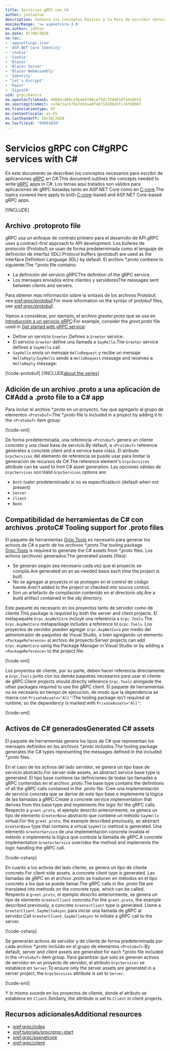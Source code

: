```yaml
---
title: Servicios gRPC con C#
author: juntaoluo
description: Conozca los conceptos básicos a la hora de escribir servicios gRPC con C#.
monikerRange: '>= aspnetcore-3.0'
ms.author: johluo
ms.date: 07/09/2020
no-loc:
- 'appsettings.json'
- 'ASP.NET Core Identity'
- 'cookie'
- 'Cookie'
- 'Blazor'
- 'Blazor Server'
- 'Blazor WebAssembly'
- 'Identity'
- "Let's Encrypt"
- 'Razor'
- 'SignalR'
uid: grpc/basics
ms.openlocfilehash: 4968ac889cd3b4e0780ce73dc729d0107a416932
ms.sourcegitcommit: ca34c1ac578e7d3daa0febf1810ba5fc74f60bbf
ms.translationtype: HT
ms.contentlocale: es-ES
ms.lasthandoff: 10/30/2020
ms.locfileid: "93061020"
---
```

# <a name="grpc-services-with-c"></a><span data-ttu-id="5bca2-103">Servicios gRPC con C\#</span><span class="sxs-lookup"><span data-stu-id="5bca2-103">gRPC services with C\#</span></span>

<span data-ttu-id="5bca2-104">En este documento se describen los conceptos necesarios para escribir de aplicaciones [gRPC](https://grpc.io/docs/guides/) en C#.</span><span class="sxs-lookup"><span data-stu-id="5bca2-104">This document outlines the concepts needed to write [gRPC](https://grpc.io/docs/guides/) apps in C#.</span></span> <span data-ttu-id="5bca2-105">Los temas aquí tratados son válidos para aplicaciones de gRPC basadas tanto en ASP.NET Core como en [C-core](https://grpc.io/blog/grpc-stacks).</span><span class="sxs-lookup"><span data-stu-id="5bca2-105">The topics covered here apply to both [C-core](https://grpc.io/blog/grpc-stacks)-based and ASP.NET Core-based gRPC apps.</span></span>

[!INCLUDE[](~/includes/gRPCazure.md)]

## <a name="proto-file"></a><span data-ttu-id="5bca2-106">Archivo .proto</span><span class="sxs-lookup"><span data-stu-id="5bca2-106">proto file</span></span>

<span data-ttu-id="5bca2-107">gRPC usa un enfoque de contrato primero para el desarrollo de API.</span><span class="sxs-lookup"><span data-stu-id="5bca2-107">gRPC uses a contract-first approach to API development.</span></span> <span data-ttu-id="5bca2-108">Los búferes de protocolo (Protobuf) se usan de forma predeterminada como el lenguaje de definición de interfaz (IDL).</span><span class="sxs-lookup"><span data-stu-id="5bca2-108">Protocol buffers (protobuf) are used as the Interface Definition Language (IDL) by default.</span></span> <span data-ttu-id="5bca2-109">El archivo *\*.proto* contiene lo siguiente:</span><span class="sxs-lookup"><span data-stu-id="5bca2-109">The *\*.proto* file contains:</span></span>

* <span data-ttu-id="5bca2-110">La definición del servicio gRPC</span><span class="sxs-lookup"><span data-stu-id="5bca2-110">The definition of the gRPC service.</span></span>
* <span data-ttu-id="5bca2-111">Los mensajes enviados entre clientes y servidores</span><span class="sxs-lookup"><span data-stu-id="5bca2-111">The messages sent between clients and servers.</span></span>

<span data-ttu-id="5bca2-112">Para obtener más información sobre la sintaxis de los archivos Protobuf, vea <xref:grpc/protobuf>.</span><span class="sxs-lookup"><span data-stu-id="5bca2-112">For more information on the syntax of protobuf files, see <xref:grpc/protobuf>.</span></span>

<span data-ttu-id="5bca2-113">Vamos a considerar, por ejemplo, el archivo *greeter.proto* que se usa en [Introducción a un servicio gRPC](xref:tutorials/grpc/grpc-start):</span><span class="sxs-lookup"><span data-stu-id="5bca2-113">For example, consider the *greet.proto* file used in [Get started with gRPC service](xref:tutorials/grpc/grpc-start):</span></span>

* <span data-ttu-id="5bca2-114">Define un servicio `Greeter`.</span><span class="sxs-lookup"><span data-stu-id="5bca2-114">Defines a `Greeter` service.</span></span>
* <span data-ttu-id="5bca2-115">El servicio `Greeter` define una llamada a `SayHello`.</span><span class="sxs-lookup"><span data-stu-id="5bca2-115">The `Greeter` service defines a `SayHello` call.</span></span>
* <span data-ttu-id="5bca2-116">`SayHello` envía un mensaje `HelloRequest` y recibe un mensaje `HelloReply`:</span><span class="sxs-lookup"><span data-stu-id="5bca2-116">`SayHello` sends a `HelloRequest` message and receives a `HelloReply` message:</span></span>

[!code-protobuf[](~/tutorials/grpc/grpc-start/sample/GrpcGreeter/Protos/greet.proto)]
[!INCLUDE[about the series](~/includes/code-comments-loc.md)]

## <a name="add-a-proto-file-to-a-c-app"></a><span data-ttu-id="5bca2-117">Adición de un archivo .proto a una aplicación de C\#</span><span class="sxs-lookup"><span data-stu-id="5bca2-117">Add a .proto file to a C\# app</span></span>

<span data-ttu-id="5bca2-118">Para incluir el archivo *\*.proto* en un proyecto, hay que agregarlo al grupo de elementos `<Protobuf>`:</span><span class="sxs-lookup"><span data-stu-id="5bca2-118">The *\*.proto* file is included in a project by adding it to the `<Protobuf>` item group:</span></span>

[!code-xml[](~/tutorials/grpc/grpc-start/sample/GrpcGreeter/GrpcGreeter.csproj?highlight=2&range=7-9)]

<span data-ttu-id="5bca2-119">De forma predeterminada, una referencia `<Protobuf>` genera un cliente concreto y una clase base de servicio.</span><span class="sxs-lookup"><span data-stu-id="5bca2-119">By default, a `<Protobuf>` reference generates a concrete client and a service base class.</span></span> <span data-ttu-id="5bca2-120">El atributo `GrpcServices` del elemento de referencia se puede usar para limitar la generación de recursos de C#.</span><span class="sxs-lookup"><span data-stu-id="5bca2-120">The reference element's `GrpcServices` attribute can be used to limit C# asset generation.</span></span> <span data-ttu-id="5bca2-121">Las opciones válidas de `GrpcServices` son:</span><span class="sxs-lookup"><span data-stu-id="5bca2-121">Valid `GrpcServices` options are:</span></span>

* <span data-ttu-id="5bca2-122">`Both` (valor predeterminado si no se especifica)</span><span class="sxs-lookup"><span data-stu-id="5bca2-122">`Both` (default when not present)</span></span>
* `Server`
* `Client`
* `None`

## <a name="c-tooling-support-for-proto-files"></a><span data-ttu-id="5bca2-123">Compatibilidad de herramientas de C# con archivos .proto</span><span class="sxs-lookup"><span data-stu-id="5bca2-123">C# Tooling support for .proto files</span></span>

<span data-ttu-id="5bca2-124">El paquete de herramientas [Grpc.Tools](https://www.nuget.org/packages/Grpc.Tools/) es necesario para generar los activos de C# a partir de los *archivos \*.proto*.</span><span class="sxs-lookup"><span data-stu-id="5bca2-124">The tooling package [Grpc.Tools](https://www.nuget.org/packages/Grpc.Tools/) is required to generate the C# assets from *\*.proto* files.</span></span> <span data-ttu-id="5bca2-125">Los activos (archivos) generados:</span><span class="sxs-lookup"><span data-stu-id="5bca2-125">The generated assets (files):</span></span>

* <span data-ttu-id="5bca2-126">Se generan según sea necesario cada vez que el proyecto se compila.</span><span class="sxs-lookup"><span data-stu-id="5bca2-126">Are generated on an as-needed basis each time the project is built.</span></span>
* <span data-ttu-id="5bca2-127">No se agregan al proyecto ni se protegen en el control de código fuente.</span><span class="sxs-lookup"><span data-stu-id="5bca2-127">Aren't added to the project or checked into source control.</span></span>
* <span data-ttu-id="5bca2-128">Son un artefacto de compilación contenido en el directorio *obj*.</span><span class="sxs-lookup"><span data-stu-id="5bca2-128">Are a build artifact contained in the *obj* directory.</span></span>

<span data-ttu-id="5bca2-129">Este paquete es necesario en los proyectos tanto de servidor como de cliente.</span><span class="sxs-lookup"><span data-stu-id="5bca2-129">This package is required by both the server and client projects.</span></span> <span data-ttu-id="5bca2-130">El metapaquete `Grpc.AspNetCore` incluye una referencia a `Grpc.Tools`.</span><span class="sxs-lookup"><span data-stu-id="5bca2-130">The `Grpc.AspNetCore` metapackage includes a reference to `Grpc.Tools`.</span></span> <span data-ttu-id="5bca2-131">Los proyectos de servidor pueden agregar `Grpc.AspNetCore` por medio del administrador de paquetes de Visual Studio, o bien agregando un elemento `<PackageReference>` al archivo de proyecto:</span><span class="sxs-lookup"><span data-stu-id="5bca2-131">Server projects can add `Grpc.AspNetCore` using the Package Manager in Visual Studio or by adding a `<PackageReference>` to the project file:</span></span>

[!code-xml[](~/tutorials/grpc/grpc-start/sample/GrpcGreeter/GrpcGreeter.csproj?highlight=1&range=12)]

<span data-ttu-id="5bca2-132">Los proyectos de cliente, por su parte, deben hacer referencia directamente a `Grpc.Tools` junto con los demás paquetes necesarios para usar el cliente de gRPC.</span><span class="sxs-lookup"><span data-stu-id="5bca2-132">Client projects should directly reference `Grpc.Tools` alongside the other packages required to use the gRPC client.</span></span> <span data-ttu-id="5bca2-133">El paquete de herramientas no es necesario en tiempo de ejecución, de modo que la dependencia se marca con `PrivateAssets="All"`:</span><span class="sxs-lookup"><span data-stu-id="5bca2-133">The tooling package isn't required at runtime, so the dependency is marked with `PrivateAssets="All"`:</span></span>

[!code-xml[](~/tutorials/grpc/grpc-start/sample/GrpcGreeterClient/GrpcGreeterClient.csproj?highlight=3&range=9-11)]

## <a name="generated-c-assets"></a><span data-ttu-id="5bca2-134">Activos de C# generados</span><span class="sxs-lookup"><span data-stu-id="5bca2-134">Generated C# assets</span></span>

<span data-ttu-id="5bca2-135">El paquete de herramientas genera los tipos de C# que representan los mensajes definidos en los archivos *\*.proto* incluidos.</span><span class="sxs-lookup"><span data-stu-id="5bca2-135">The tooling package generates the C# types representing the messages defined in the included *\*.proto* files.</span></span>

<span data-ttu-id="5bca2-136">En el caso de los activos del lado servidor, se genera un tipo base de servicio abstracto.</span><span class="sxs-lookup"><span data-stu-id="5bca2-136">For server-side assets, an abstract service base type is generated.</span></span> <span data-ttu-id="5bca2-137">El tipo base contiene las definiciones de todas las llamadas a gRPC contenidas en el archivo *.proto*.</span><span class="sxs-lookup"><span data-stu-id="5bca2-137">The base type contains the definitions of all the gRPC calls contained in the *.proto* file.</span></span> <span data-ttu-id="5bca2-138">Cree una implementación de servicio concreta que se derive de este tipo base e implemente la lógica de las llamadas a gRPC.</span><span class="sxs-lookup"><span data-stu-id="5bca2-138">Create a concrete service implementation that derives from this base type and implements the logic for the gRPC calls.</span></span> <span data-ttu-id="5bca2-139">Respecto a `greet.proto`, el ejemplo descrito anteriormente, se genera un tipo de elemento `GreeterBase` abstracto que contiene un método `SayHello` virtual.</span><span class="sxs-lookup"><span data-stu-id="5bca2-139">For the `greet.proto`, the example described previously, an abstract `GreeterBase` type that contains a virtual `SayHello` method is generated.</span></span> <span data-ttu-id="5bca2-140">Una elemento `GreeterService` de una implementación concreta invalida el método e implementa la lógica que controla la llamada de gRPC.</span><span class="sxs-lookup"><span data-stu-id="5bca2-140">A concrete implementation `GreeterService` overrides the method and implements the logic handling the gRPC call.</span></span>

[!code-csharp[](~/tutorials/grpc/grpc-start/sample/GrpcGreeter/Services/GreeterService.cs?name=snippet)]

<span data-ttu-id="5bca2-141">En cuanto a los activos del lado cliente, se genera un tipo de cliente concreto.</span><span class="sxs-lookup"><span data-stu-id="5bca2-141">For client-side assets, a concrete client type is generated.</span></span> <span data-ttu-id="5bca2-142">Las llamadas de gRPC en el archivo *.proto* se traducen en métodos en el tipo concreto a los que se puede llamar.</span><span class="sxs-lookup"><span data-stu-id="5bca2-142">The gRPC calls in the *.proto* file are translated into methods on the concrete type, which can be called.</span></span> <span data-ttu-id="5bca2-143">Respecto a `greet.proto`, el ejemplo descrito anteriormente, se genera un tipo de elemento `GreeterClient` concreto.</span><span class="sxs-lookup"><span data-stu-id="5bca2-143">For the `greet.proto`, the example described previously, a concrete `GreeterClient` type is generated.</span></span> <span data-ttu-id="5bca2-144">Llame a `GreeterClient.SayHelloAsync` para iniciar una llamada de gRPC al servidor.</span><span class="sxs-lookup"><span data-stu-id="5bca2-144">Call `GreeterClient.SayHelloAsync` to initiate a gRPC call to the server.</span></span>

[!code-csharp[](~/tutorials/grpc/grpc-start/sample/GrpcGreeterClient/Program.cs?name=snippet)]

<span data-ttu-id="5bca2-145">Se generarán activos de servidor y de cliente de forma predeterminada por cada archivo *\*.proto* incluido en el grupo de elementos `<Protobuf>`.</span><span class="sxs-lookup"><span data-stu-id="5bca2-145">By default, server and client assets are generated for each *\*.proto* file included in the `<Protobuf>` item group.</span></span> <span data-ttu-id="5bca2-146">Para garantizar que solo se generan activos de servidor en un proyecto de servidor, el atributo `GrpcServices` se establece en `Server`.</span><span class="sxs-lookup"><span data-stu-id="5bca2-146">To ensure only the server assets are generated in a server project, the `GrpcServices` attribute is set to `Server`.</span></span>

[!code-xml[](~/tutorials/grpc/grpc-start/sample/GrpcGreeter/GrpcGreeter.csproj?highlight=2&range=7-9)]

<span data-ttu-id="5bca2-147">Y lo mismo sucede en los proyectos de cliente, donde el atributo se establece en `Client`.</span><span class="sxs-lookup"><span data-stu-id="5bca2-147">Similarly, the attribute is set to `Client` in client projects.</span></span>

## <a name="additional-resources"></a><span data-ttu-id="5bca2-148">Recursos adicionales</span><span class="sxs-lookup"><span data-stu-id="5bca2-148">Additional resources</span></span>

* <xref:grpc/index>
* <xref:tutorials/grpc/grpc-start>
* <xref:grpc/aspnetcore>
* <xref:grpc/client>
